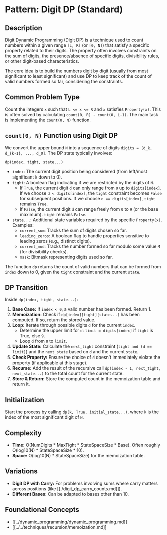 # Pattern: Digit DP (Standard)

## Description

Digit Dynamic Programming (Digit DP) is a technique used to count numbers within a given range `[L, R]` (or `[0, N]`) that satisfy a specific property related to their digits. The property often involves constraints on the sum of digits, the presence/absence of specific digits, divisibility rules, or other digit-based characteristics.

The core idea is to build the numbers digit by digit (usually from most significant to least significant) and use DP to keep track of the count of valid numbers formed so far, considering the constraints.

## Common Problem Type

Count the integers `x` such that `L <= x <= R` and `x` satisfies `Property(x)`.
This is often solved by calculating `count(0, R) - count(0, L-1)`. The main task is implementing the `count(0, N)` function.

## `count(0, N)` Function using Digit DP

We convert the upper bound `N` into a sequence of digits `digits = [d_k, d_{k-1}, ..., d_0]`. The DP state typically involves:

`dp(index, tight, state...)`

*   `index`: The current digit position being considered (from left/most significant `k` down to 0).
*   `tight`: A boolean flag indicating if we are restricted by the digits of `N`.
    *   If `True`, the current digit `d` can only range from `0` up to `digits[index]`. If we choose `d < digits[index]`, the `tight` constraint becomes `False` for subsequent positions. If we choose `d == digits[index]`, `tight` remains `True`.
    *   If `False`, the current digit `d` can range freely from `0` to `9` (or the base maximum). `tight` remains `False`.
*   `state...`: Additional state variables required by the specific `Property(x)`. Examples:
    *   `current_sum`: Tracks the sum of digits chosen so far.
    *   `leading_zeros`: A boolean flag to handle properties sensitive to leading zeros (e.g., distinct digits).
    *   `current_mod`: Tracks the number formed so far modulo some value `M` (for divisibility checks).
    *   `mask`: Bitmask representing digits used so far.

The function `dp` returns the count of valid numbers that can be formed from `index` down to 0, given the `tight` constraint and the current `state`.

## DP Transition

Inside `dp(index, tight, state...)`:

1.  **Base Case:** If `index < 0`, a valid number has been formed. Return 1.
2.  **Memoization:** Check if `dp[index][tight][state...]` has been computed. If so, return the stored value.
3.  **Loop:** Iterate through possible digits `d` for the current `index`.
    *   Determine the upper limit for `d`: `limit = digits[index]` if `tight` is True, else `9`.
    *   Loop `d` from `0` to `limit`.
4.  **Update State:** Calculate the `next_tight` constraint (`tight and (d == limit)`) and the `next_state` based on `d` and the current `state`.
5.  **Check Property:** Ensure the choice of `d` doesn't immediately violate the property (if applicable at this stage).
6.  **Recurse:** Add the result of the recursive call `dp(index - 1, next_tight, next_state...)` to the total count for the current state.
7.  **Store & Return:** Store the computed count in the memoization table and return it.

## Initialization

Start the process by calling `dp(k, True, initial_state...)`, where `k` is the index of the most significant digit of `N`.

## Complexity

*   **Time:** O(NumDigits * MaxTight * StateSpaceSize * Base). Often roughly O(log10(N) * StateSpaceSize * 10).
*   **Space:** O(log10(N) * StateSpaceSize) for the memoization table.

## Variations

*   **Digit DP with Carry:** For problems involving sums where carry matters across positions (like [[./digit_dp_carry_counts.md]]).
*   **Different Bases:** Can be adapted to bases other than 10.

## Foundational Concepts

*   [[../dynamic_programming/dynamic_programming.md]]
*   [[../../techniques/recursion/memoization.md]] 